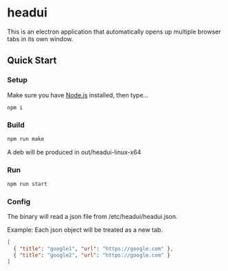 # headui

This is an electron application that automatically opens up multiple browser tabs in its own window.

## Quick Start

### Setup

Make sure you have [Node.js](https://nodejs.org) installed, then type...

```
npm i
```

### Build

```bash
npm run make
```

A deb will be produced in out/headui-linux-x64

### Run

```bash
npm run start
```

### Config

The binary will read a json file from /etc/headui/headui.json.

Example:
Each json object will be treated as a new tab.

```json
[
  { "title": "google1", "url": "https://google.com" },
  { "title": "google2", "url": "https://google.com" }
]
```
